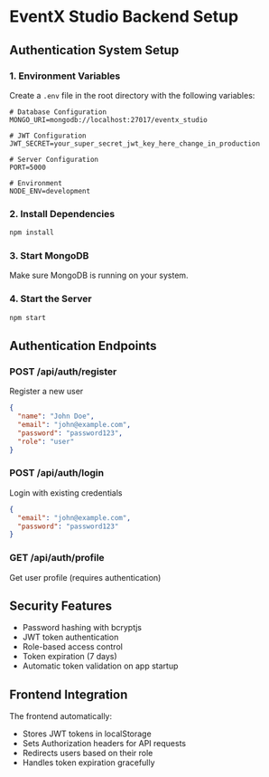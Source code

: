 # EventX Studio Backend Setup

## Authentication System Setup

### 1. Environment Variables
Create a `.env` file in the root directory with the following variables:

```env
# Database Configuration
MONGO_URI=mongodb://localhost:27017/eventx_studio

# JWT Configuration
JWT_SECRET=your_super_secret_jwt_key_here_change_in_production

# Server Configuration
PORT=5000

# Environment
NODE_ENV=development
```

### 2. Install Dependencies
```bash
npm install
```

### 3. Start MongoDB
Make sure MongoDB is running on your system.

### 4. Start the Server
```bash
npm start
```

## Authentication Endpoints

### POST /api/auth/register
Register a new user
```json
{
  "name": "John Doe",
  "email": "john@example.com",
  "password": "password123",
  "role": "user"
}
```

### POST /api/auth/login
Login with existing credentials
```json
{
  "email": "john@example.com",
  "password": "password123"
}
```

### GET /api/auth/profile
Get user profile (requires authentication)

## Security Features

- Password hashing with bcryptjs
- JWT token authentication
- Role-based access control
- Token expiration (7 days)
- Automatic token validation on app startup

## Frontend Integration

The frontend automatically:
- Stores JWT tokens in localStorage
- Sets Authorization headers for API requests
- Redirects users based on their role
- Handles token expiration gracefully
